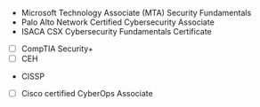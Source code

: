 -  Microsoft Technology Associate (MTA) Security Fundamentals
-  Palo Alto Network Certified Cybersecurity Associate
- ISACA CSX Cybersecurity Fundamentals Certificate
- [ ] CompTIA Security+
- [ ] CEH
- CISSP
- [ ] Cisco certified CyberOps Associate
